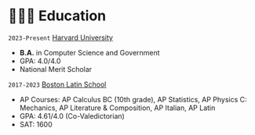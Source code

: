 # 👩🏻‍🎓 Education
`2023-Present` [Harvard University](https://www.harvard.edu/)
- **B.A.** in Computer Science and Government
- GPA: 4.0/4.0
- National Merit Scholar

`2017-2023` [Boston Latin School](https://bls.org/)
- AP Courses: AP Calculus BC (10th grade), AP Statistics, AP Physics C: Mechanics, AP Literature & Composition, AP Italian, AP Latin
- GPA: 4.61/4.0 (Co-Valedictorian)
- SAT: 1600
